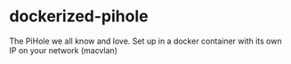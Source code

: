 # dockerized-pihole
The PiHole we all know and love. Set up in a docker container with its own IP on your network (macvlan)
